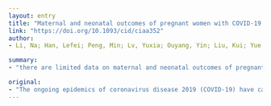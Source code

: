 ```yaml
---
layout: entry
title: "Maternal and neonatal outcomes of pregnant women with COVID-19 pneumonia: a case-control study"
link: "https://doi.org/10.1093/cid/ciaa352"
author:
- Li, Na; Han, Lefei; Peng, Min; Lv, Yuxia; Ouyang, Yin; Liu, Kui; Yue, Linli; Li, Qiannan; Sun, Guoqiang; Chen, Lin; Yang, Lin

summary:
- "there are limited data on maternal and neonatal outcomes of pregnant women with and without COVID-19 pneumonia. Few patients presented respiratory symptoms (fever and cough) on admission compared to the controls. There were 16 pregnant women and eighteen suspected cases who were admitted to labor in the third trimester. Two had vaginal delivery and the rest took cesarean section. Mild respiratory symptoms highlight the need of effective screening on admission. No symptoms were observed in the newborns."

original:
- "The ongoing epidemics of coronavirus disease 2019 (COVID-19) have caused serious concerns about its potential adverse effects on pregnancy. There are limited data on maternal and neonatal outcomes of pregnant women with COVID-19 pneumonia. METHODS: We conducted a case-control study to compare clinical characteristics, maternal and neonatal outcomes of pregnant women with and without COVID-19 pneumonia. RESULTS: During January 24 to February 29, 2020, there were sixteen pregnant women with confirmed COVID-19 pneumonia and eighteen suspected cases who were admitted to labor in the third trimester. Two had vaginal delivery and the rest took cesarean section. Few patients presented respiratory symptoms (fever and cough) on admission, but most had typical chest CT images of COVID-19 pneumonia. Compared to the controls, COVID-19 pneumonia patients had lower counts of white blood cells (WBC), neutrophils, C-reactive protein (CRP), and alanine aminotransferase (ALT) on admission. Increased levels of WBC, neutrophils, eosinophils, and CRP were found in postpartum blood tests of pneumonia patients. There were three (18.8%) and three (16.7%) of the mothers with confirmed or suspected COVID-19 pneumonia had preterm delivery due to maternal complications, which were significantly higher than the control group. None experienced respiratory failure during hospital stay. COVID-19 infection was not found in the newborns and none developed severe neonatal complications. CONCLUSION: Severe maternal and neonatal complications were not observed in pregnant women with COVID-19 pneumonia who had vaginal delivery or caesarean section. Mild respiratory symptoms of pregnant women with COVID-19 pneumonia highlight the need of effective screening on admission."
---
```


